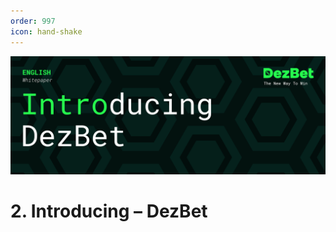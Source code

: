 ```yaml
---
order: 997
icon: hand-shake
---
```

![](/static/headers/DezBet_Introducing_DezBet_ENG.png)

# 2. Introducing – DezBet

